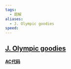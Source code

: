 ```yaml
---
tags:
  - 题解
aliases:
  - J. Olympic goodies
speed:
---
```

## [J. Olympic goodies](https://codeforces.com/gym/104945/problem/J)



#### [AC代码]()

```cpp

```
